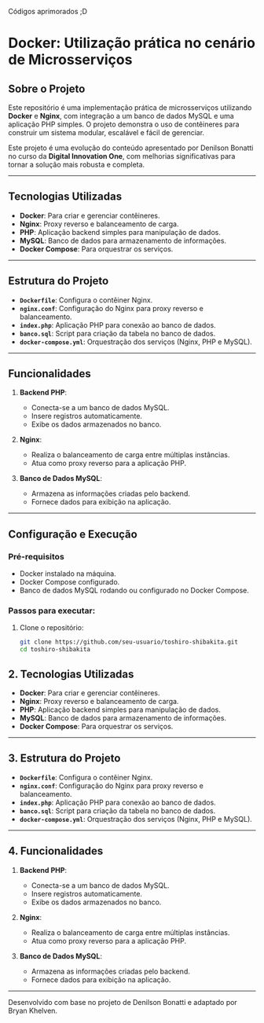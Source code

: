 Códigos aprimorados ;D
# Docker: Utilização prática no cenário de Microsserviços

## Sobre o Projeto
Este repositório é uma implementação prática de microsserviços utilizando **Docker** e **Nginx**, com integração a um banco de dados MySQL e uma aplicação PHP simples. O projeto demonstra o uso de contêineres para construir um sistema modular, escalável e fácil de gerenciar.

Este projeto é uma evolução do conteúdo apresentado por Denilson Bonatti no curso da **Digital Innovation One**, com melhorias significativas para tornar a solução mais robusta e completa.

---

## Tecnologias Utilizadas
- **Docker**: Para criar e gerenciar contêineres.
- **Nginx**: Proxy reverso e balanceamento de carga.
- **PHP**: Aplicação backend simples para manipulação de dados.
- **MySQL**: Banco de dados para armazenamento de informações.
- **Docker Compose**: Para orquestrar os serviços.

---

## Estrutura do Projeto
- **`Dockerfile`**: Configura o contêiner Nginx.
- **`nginx.conf`**: Configuração do Nginx para proxy reverso e balanceamento.
- **`index.php`**: Aplicação PHP para conexão ao banco de dados.
- **`banco.sql`**: Script para criação da tabela no banco de dados.
- **`docker-compose.yml`**: Orquestração dos serviços (Nginx, PHP e MySQL).

---

## Funcionalidades
1. **Backend PHP**:
   - Conecta-se a um banco de dados MySQL.
   - Insere registros automaticamente.
   - Exibe os dados armazenados no banco.

2. **Nginx**:
   - Realiza o balanceamento de carga entre múltiplas instâncias.
   - Atua como proxy reverso para a aplicação PHP.

3. **Banco de Dados MySQL**:
   - Armazena as informações criadas pelo backend.
   - Fornece dados para exibição na aplicação.

---

## Configuração e Execução

### Pré-requisitos
- Docker instalado na máquina.
- Docker Compose configurado.
- Banco de dados MySQL rodando ou configurado no Docker Compose.

### Passos para executar:
1. Clone o repositório:
   ```bash
   git clone https://github.com/seu-usuario/toshiro-shibakita.git
   cd toshiro-shibakita

## 2. Tecnologias Utilizadas
- **Docker**: Para criar e gerenciar contêineres.
- **Nginx**: Proxy reverso e balanceamento de carga.
- **PHP**: Aplicação backend simples para manipulação de dados.
- **MySQL**: Banco de dados para armazenamento de informações.
- **Docker Compose**: Para orquestrar os serviços.

---

## 3. Estrutura do Projeto
- **`Dockerfile`**: Configura o contêiner Nginx.
- **`nginx.conf`**: Configuração do Nginx para proxy reverso e balanceamento.
- **`index.php`**: Aplicação PHP para conexão ao banco de dados.
- **`banco.sql`**: Script para criação da tabela no banco de dados.
- **`docker-compose.yml`**: Orquestração dos serviços (Nginx, PHP e MySQL).

---

## 4. Funcionalidades
1. **Backend PHP**:
   - Conecta-se a um banco de dados MySQL.
   - Insere registros automaticamente.
   - Exibe os dados armazenados no banco.

2. **Nginx**:
   - Realiza o balanceamento de carga entre múltiplas instâncias.
   - Atua como proxy reverso para a aplicação PHP.

3. **Banco de Dados MySQL**:
   - Armazena as informações criadas pelo backend.
   - Fornece dados para exibição na aplicação.

---

Desenvolvido com base no projeto de Denilson Bonatti e adaptado por Bryan Khelven.